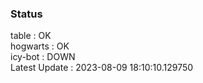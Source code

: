 ### Status


table : OK  
hogwarts : OK  
icy-bot : DOWN  
Latest Update : 2023-08-09 18:10:10.129750
